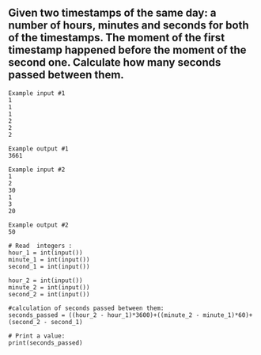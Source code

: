 ## Given two timestamps of the same day: a number of hours, minutes and seconds for both of the timestamps. The moment of the first timestamp happened before the moment of the second one. Calculate how many seconds passed between them.

```
Example input #1
1
1
1
2
2
2

Example output #1
3661

Example input #2
1
2
30
1
3
20

Example output #2
50
```

```
# Read  integers :
hour_1 = int(input())
minute_1 = int(input())
second_1 = int(input())

hour_2 = int(input())
minute_2 = int(input())
second_2 = int(input())

#calculation of seconds passed between them:
seconds_passed = ((hour_2 - hour_1)*3600)+((minute_2 - minute_1)*60)+(second_2 - second_1)

# Print a value:
print(seconds_passed)


```
